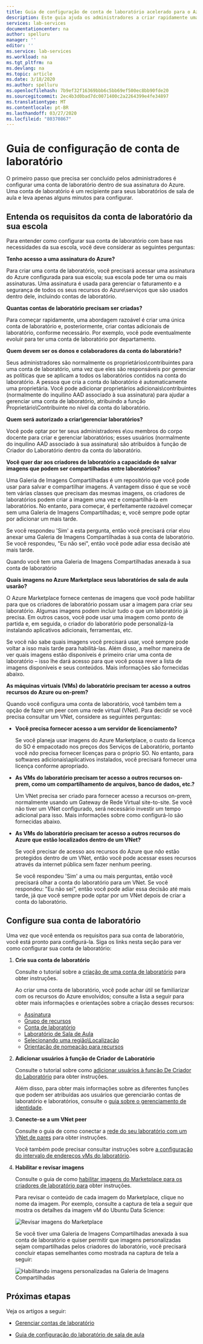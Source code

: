 ```yaml
---
title: Guia de configuração de conta de laboratório acelerado para o Azure Lab Services
description: Este guia ajuda os administradores a criar rapidamente uma conta de laboratório para uso dentro de sua escola.
services: lab-services
documentationcenter: na
author: spelluru
manager: ''
editor: ''
ms.service: lab-services
ms.workload: na
ms.tgt_pltfrm: na
ms.devlang: na
ms.topic: article
ms.date: 3/18/2020
ms.author: spelluru
ms.openlocfilehash: 7b9ef32f16369bbb6c5bb69ef500ec8bb90fde20
ms.sourcegitcommit: 2ec4b3d0bad7dc0071400c2a2264399e4fe34897
ms.translationtype: MT
ms.contentlocale: pt-BR
ms.lasthandoff: 03/27/2020
ms.locfileid: "80370867"
---
```

# <a name="lab-account-setup-guide"></a>Guia de configuração de conta de laboratório

O primeiro passo que precisa ser concluído pelos administradores é configurar uma conta de laboratório dentro de sua assinatura do Azure.  Uma conta de laboratório é um recipiente para seus laboratórios de sala de aula e leva apenas alguns minutos para configurar.

## <a name="understand-your-schools-lab-account-requirements"></a>Entenda os requisitos da conta de laboratório da sua escola

Para entender como configurar sua conta de laboratório com base nas necessidades da sua escola, você deve considerar as seguintes perguntas:

**Tenho acesso a uma assinatura do Azure?**

Para criar uma conta de laboratório, você precisará acessar uma assinatura do Azure configurada para sua escola; sua escola pode ter uma ou mais assinaturas.  Uma assinatura é usada para gerenciar o faturamento e a segurança de todos os seus recursos do Azure\serviços que são usados dentro dele, incluindo contas de laboratório.

**Quantas contas de laboratório precisam ser criadas?**

Para começar rapidamente, uma abordagem razoável é criar uma única conta de laboratório e, posteriormente, criar contas adicionais de laboratório, conforme necessário.  Por exemplo, você pode eventualmente evoluir para ter uma conta de laboratório por departamento.

**Quem devem ser os donos e colaboradores da conta do laboratório?**

Seus administradores são normalmente os proprietários\contribuintes para uma conta de laboratório, uma vez que eles são responsáveis por gerenciar as políticas que se aplicam a todos os laboratórios contidos na conta do laboratório.  A pessoa que cria a conta do laboratório é automaticamente uma proprietária.  Você pode adicionar proprietários adicionais\contribuintes (normalmente do inquilino AAD associado à sua assinatura) para ajudar a gerenciar uma conta de laboratório, atribuindo a função Proprietário\Contribuinte no nível da conta do laboratório.

**Quem será autorizado a criar\gerenciar laboratórios?**

Você pode optar por ter seus administradores e\ou membros do corpo docente para criar e gerenciar laboratórios; esses usuários (normalmente do inquilino AAD associado à sua assinatura) são atribuídos à função de Criador do Laboratório dentro da conta do laboratório.

**Você quer dar aos criadores de laboratório a capacidade de salvar imagens que podem ser compartilhadas entre laboratórios?**

Uma Galeria de Imagens Compartilhadas é um repositório que você pode usar para salvar e compartilhar imagens.  A vantagem disso é que se você tem várias classes que precisam das mesmas imagens, os criadores de laboratórios podem criar a imagem uma vez e compartilhá-la em laboratórios.  No entanto, para começar, é perfeitamente razoável começar sem uma Galeria de Imagens Compartilhadas; e, você sempre pode optar por adicionar um mais tarde.

Se você respondeu 'Sim' a esta pergunta, então você precisará criar e\ou anexar uma Galeria de Imagens Compartilhadas à sua conta de laboratório.  Se você respondeu, "Eu não sei", então você pode adiar essa decisão até mais tarde.

Quando você tem uma Galeria de Imagens Compartilhadas anexada à sua conta de laboratório

**Quais imagens no Azure Marketplace seus laboratórios de sala de aula usarão?**

O Azure Marketplace fornece centenas de imagens que você pode habilitar para que os criadores de laboratório possam usar a imagem para criar seu laboratório.  Algumas imagens podem incluir tudo o que um laboratório já precisa.  Em outros casos, você pode usar uma imagem como ponto de partida e, em seguida, o criador do laboratório pode personalizá-la instalando aplicativos adicionais, ferramentas, etc.

Se você não sabe quais imagens você precisará usar, você sempre pode voltar a isso mais tarde para habilitá-las.  Além disso, a melhor maneira de ver quais imagens estão disponíveis é primeiro criar uma conta de laboratório – isso lhe dará acesso para que você possa rever a lista de imagens disponíveis e seus conteúdos.  Mais informações são fornecidas abaixo.
  
**As máquinas virtuais (VMs) do laboratório precisam ter acesso a outros recursos do Azure ou on-prem?**

Quando você configura uma conta de laboratório, você também tem a opção de fazer um peer com uma rede virtual (VNet).  Para decidir se você precisa consultar um VNet, considere as seguintes perguntas:

- **Você precisa fornecer acesso a um servidor de licenciamento?**
  
   Se você planeja usar imagens do Azure Marketplace, o custo da licença do SO é empacotado nos preços dos Serviços de Laboratório, portanto você *não* precisa fornecer licenças para o próprio SO.  No entanto, para softwares adicionais\aplicativos instalados, você precisará fornecer uma licença conforme apropriado.

- **As VMs do laboratório precisam ter acesso a outros recursos on-prem, como um compartilhamento de arquivos, banco de dados, etc.?**

   Um VNet precisa ser criado para fornecer acesso a recursos on-prem, normalmente usando um Gateway de Rede Virtual site-to-site.  Se você não tiver um VNet configurado, será necessário investir um tempo adicional para isso.  Mais informações sobre como configurá-lo são fornecidas abaixo.

- **As VMs do laboratório precisam ter acesso a outros recursos do Azure que estão localizados dentro de um VNet?**

    Se você precisar de acesso aos recursos do Azure que *não* estão protegidos dentro de um VNet, então você pode acessar esses recursos através da internet pública sem fazer nenhum peering.

    Se você respondeu 'Sim' a uma ou mais perguntas, então você precisará olhar a conta do laboratório para um VNet.  Se você respondeu: "Eu não sei", então você pode adiar essa decisão até mais tarde, já que você sempre pode optar por um VNet depois de criar a conta do laboratório.

## <a name="set-up-your-lab-account"></a>Configure sua conta de laboratório

Uma vez que você entenda os requisitos para sua conta de laboratório, você está pronto para configurá-la.  Siga os links nesta seção para ver como configurar sua conta de laboratório:

1. **Crie sua conta de laboratório**

   Consulte o tutorial sobre a [criação de uma conta de laboratório](https://docs.microsoft.com/azure/lab-services/classroom-labs/tutorial-setup-lab-account#create-a-lab-account) para obter instruções.

   Ao criar uma conta de laboratório, você pode achar útil se familiarizar com os recursos do Azure envolvidos; consulte a lista a seguir para obter mais informações e orientações sobre a criação desses recursos:

   - [Assinatura](https://docs.microsoft.com/azure/lab-services/classroom-labs/administrator-guide#subscription)
   - [Grupo de recursos](https://docs.microsoft.com/azure/lab-services/classroom-labs/administrator-guide#resource-group)
   - [Conta de laboratório](https://docs.microsoft.com/azure/lab-services/classroom-labs/administrator-guide#lab-account)
   - [Laboratório de Sala de Aula](https://docs.microsoft.com/azure/lab-services/classroom-labs/administrator-guide#classroom-lab)
   - [Selecionando uma região\Localização](https://docs.microsoft.com/azure/lab-services/classroom-labs/administrator-guide#regions-or-locations)
   - [Orientação de nomeação para recursos](https://docs.microsoft.com/azure/lab-services/classroom-labs/administrator-guide#naming)

2. **Adicionar usuários à função de Criador de Laboratório**

   Consulte o tutorial sobre como [adicionar usuários à função De Criador do Laboratório](https://docs.microsoft.com/azure/lab-services/classroom-labs/tutorial-setup-lab-account#add-a-user-to-the-lab-creator-role) para obter instruções.

   Além disso, para obter mais informações sobre as diferentes funções que podem ser atribuídas aos usuários que gerenciarão contas de laboratório e laboratórios, consulte o [guia sobre o gerenciamento de identidade](https://docs.microsoft.com/azure/lab-services/classroom-labs/administrator-guide#manage-identity).

3. **Conecte-se a um VNet peer**

   Consulte o guia de como conectar a [rede do seu laboratório com um VNet de pares](https://docs.microsoft.com/azure/lab-services/classroom-labs/how-to-connect-peer-virtual-network) para obter instruções.

   Você também pode precisar consultar instruções sobre [a configuração do intervalo de endereços vMs do laboratório](https://docs.microsoft.com/azure/lab-services/classroom-labs/how-to-configure-lab-accounts#specify-an-address-range-for-vms-in-the-lab).

4. **Habilitar e revisar imagens**

    Consulte o guia de como [habilitar imagens do Marketplace para os criadores de laboratório para](https://docs.microsoft.com/azure/lab-services/classroom-labs/specify-marketplace-images) obter instruções.

    Para revisar o conteúdo de cada imagem do Marketplace, clique no nome da imagem.  Por exemplo, consulte a captura de tela a seguir que mostra os detalhes da imagem vM do Ubuntu Data Science:

    ![Revisar imagens do Marketplace](../media/setup-guide/review-marketplace-images.png)

    Se você tiver uma Galeria de Imagens Compartilhadas anexada à sua conta de laboratório e quiser permitir que imagens personalizadas sejam compartilhadas pelos criadores do laboratório, você precisará concluir etapas semelhantes como mostrada na captura de tela a seguir:

    ![Habilitando imagens personalizadas na Galeria de Imagens Compartilhadas](../media/setup-guide/enable-sig-custom-images.png)

## <a name="next-steps"></a>Próximas etapas

Veja os artigos a seguir:

- [Gerenciar contas de laboratório](how-to-manage-lab-accounts.md)

- [Guia de configuração do laboratório de sala de aula](setup-guide.md)
